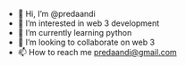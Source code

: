 - 👋 Hi, I’m @predaandi
- 👀 I’m interested in web 3 development
- 🌱 I’m currently learning python
- 💞️ I’m looking to collaborate on web 3
- 📫 How to reach me predaandi@gmail.com
<!---
predaandi/predaandi is a ✨ special ✨ repository because its `README.md` (this file) appears on your GitHub profile.
You can click the Preview link to take a look at your changes.
--->
